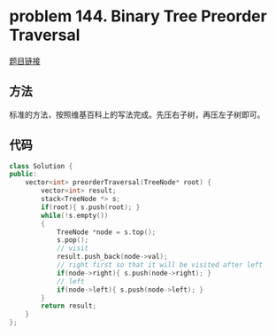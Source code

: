 # problem 144. Binary Tree Preorder Traversal

[题目链接](https://leetcode.com/problems/binary-tree-preorder-traversal/)

## 方法

标准的方法，按照维基百科上的写法完成。先压右子树，再压左子树即可。

## 代码

```C++
class Solution {
public:
    vector<int> preorderTraversal(TreeNode* root) {
        vector<int> result;
        stack<TreeNode *> s;
        if(root){ s.push(root); }
        while(!s.empty())
        {
            TreeNode *node = s.top();
            s.pop();
            // visit
            result.push_back(node->val); 
            // right first so that it will be visited after left
            if(node->right){ s.push(node->right); }
            // left
            if(node->left){ s.push(node->left); }
        }
        return result;
    }
};
```